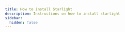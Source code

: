 ```yaml
---
title: How to install Starlight
description: Instructions on how to install starlight
sidebar:
  hidden: false
---
```


<script>
window.onload = function() {
  window.location.href = "https://starlight.astro.build/getting-started/";
}
</script>